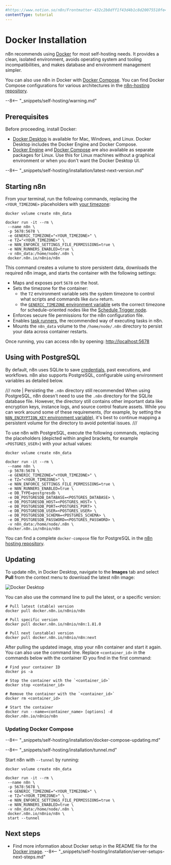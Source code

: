 ```yaml
---
#https://www.notion.so/n8n/Frontmatter-432c2b8dff1f43d4b1c8d20075510fe4
contentType: tutorial
---
```


# Docker Installation

n8n recommends using [Docker](https://www.docker.com/) for most self-hosting needs. It provides a clean, isolated environment, avoids operating system and tooling incompatibilities, and makes database and environment management simpler.

You can also use n8n in Docker with [Docker Compose](/hosting/installation/server-setups/docker-compose.md). You can find Docker Compose configurations for various architectures in the [n8n-hosting repository](https://github.com/n8n-io/n8n-hosting).

--8<-- "_snippets/self-hosting/warning.md"

## Prerequisites

Before proceeding, install Docker:

* [Docker Desktop](https://docs.docker.com/get-docker/) is available for Mac, Windows, and Linux. Docker Desktop includes the Docker Engine and Docker Compose.
* [Docker Engine](https://docs.docker.com/engine/install/) and [Docker Compose](https://docs.docker.com/compose/install/linux/) are also available as separate packages for Linux. Use this for Linux machines without a graphical environment or when you don't want the Docker Desktop UI.

--8<-- "_snippets/self-hosting/installation/latest-next-version.md"

## Starting n8n

From your terminal, run the following commands, replacing the `<YOUR_TIMEZONE>` placeholders with [your timezone](https://en.wikipedia.org/wiki/List_of_tz_database_time_zones#List):

```shell
docker volume create n8n_data

docker run -it --rm \
 --name n8n \
 -p 5678:5678 \
 -e GENERIC_TIMEZONE="<YOUR_TIMEZONE>" \
 -e TZ="<YOUR_TIMEZONE>" \
 -e N8N_ENFORCE_SETTINGS_FILE_PERMISSIONS=true \
 -e N8N_RUNNERS_ENABLED=true \
 -v n8n_data:/home/node/.n8n \
 docker.n8n.io/n8nio/n8n
```

This command creates a volume to store persistent data, downloads the required n8n image, and starts the container with the following settings:

* Maps and exposes port `5678` on the host.
* Sets the timezone for the container:
	* the `TZ` environment variable sets the system timezone to control what scripts and commands like `date` return.
	* the [`GENERIC_TIMEZONE` environment variable](/hosting/configuration/environment-variables/timezone-localization.md) sets the correct timezone for schedule-oriented nodes like the [Schedule Trigger node](/integrations/builtin/core-nodes/n8n-nodes-base.scheduletrigger/index.md).
* Enforces secure file permissions for the n8n configuration file.
* Enables [task runners](/hosting/configuration/task-runners.md), the recommended way of executing tasks in n8n.
* Mounts the `n8n_data` volume to the `/home/node/.n8n` directory to persist your data across container restarts.

Once running, you can access n8n by opening:
[http://localhost:5678](http://localhost:5678)

## Using with PostgreSQL

By default, n8n uses SQLite to save [credentials](/glossary.md#credential-n8n), past executions, and workflows. n8n also supports PostgreSQL, configurable using environment variables as detailed below.

/// note | Persisting the `.n8n` directory still recommended
When using PostgreSQL, n8n doesn't need to use the `.n8n` directory for the SQLite database file. However, the directory still contains other important data like encryption keys, instance logs, and source control feature assets. While you can work around some of these requirements, (for example, by setting the [`N8N_ENCRYPTION_KEY` environment variable](/hosting/configuration/environment-variables/deployment.md)), it's best to continue mapping a persistent volume for the directory to avoid potential issues.
///

To use n8n with PostgreSQL, execute the following commands, replacing the placeholders (depicted within angled brackets, for example `<POSTGRES_USER>`) with your actual values:

```shell
docker volume create n8n_data

docker run -it --rm \
 --name n8n \
 -p 5678:5678 \
 -e GENERIC_TIMEZONE="<YOUR_TIMEZONE>" \
 -e TZ="<YOUR_TIMEZONE>" \
 -e N8N_ENFORCE_SETTINGS_FILE_PERMISSIONS=true \
 -e N8N_RUNNERS_ENABLED=true \
 -e DB_TYPE=postgresdb \
 -e DB_POSTGRESDB_DATABASE=<POSTGRES_DATABASE> \
 -e DB_POSTGRESDB_HOST=<POSTGRES_HOST> \
 -e DB_POSTGRESDB_PORT=<POSTGRES_PORT> \
 -e DB_POSTGRESDB_USER=<POSTGRES_USER> \
 -e DB_POSTGRESDB_SCHEMA=<POSTGRES_SCHEMA> \
 -e DB_POSTGRESDB_PASSWORD=<POSTGRES_PASSWORD> \
 -v n8n_data:/home/node/.n8n \
 docker.n8n.io/n8nio/n8n
```

You can find a complete `docker-compose` file for PostgreSQL in the [n8n hosting repository](https://github.com/n8n-io/n8n-hosting/tree/main/docker-compose/withPostgres).

## Updating

To update n8n, in Docker Desktop, navigate to the **Images** tab and select **Pull** from the context menu to download the latest n8n image:

![Docker Desktop](/_images/hosting/installation/docker/docker_desktop.png)

You can also use the command line to pull the latest, or a specific version:

```shell
# Pull latest (stable) version
docker pull docker.n8n.io/n8nio/n8n

# Pull specific version
docker pull docker.n8n.io/n8nio/n8n:1.81.0

# Pull next (unstable) version
docker pull docker.n8n.io/n8nio/n8n:next
```

After pulling the updated image, stop your n8n container and start it again. You can also use the command line. Replace `<container_id>` in the commands below with the container ID you find in the first command:

```shell
# Find your container ID
docker ps -a

# Stop the container with the `<container_id>`
docker stop <container_id>

# Remove the container with the `<container_id>`
docker rm <container_id>

# Start the container
docker run --name=<container_name> [options] -d docker.n8n.io/n8nio/n8n
```

### Updating Docker Compose

--8<-- "_snippets/self-hosting/installation/docker-compose-updating.md"

--8<-- "_snippets/self-hosting/installation/tunnel.md"

Start n8n with `--tunnel` by running:

```shell
docker volume create n8n_data

docker run -it --rm \
 --name n8n \
 -p 5678:5678 \
 -e GENERIC_TIMEZONE="<YOUR_TIMEZONE>" \
 -e TZ="<YOUR_TIMEZONE>" \
 -e N8N_ENFORCE_SETTINGS_FILE_PERMISSIONS=true \
 -e N8N_RUNNERS_ENABLED=true \
 -v n8n_data:/home/node/.n8n \
 docker.n8n.io/n8nio/n8n \
 start --tunnel
```

## Next steps

* Find more information about Docker setup in the README file for the [Docker image](https://github.com/n8n-io/n8n/tree/master/docker/images/n8n).
--8<-- "_snippets/self-hosting/installation/server-setups-next-steps.md"

